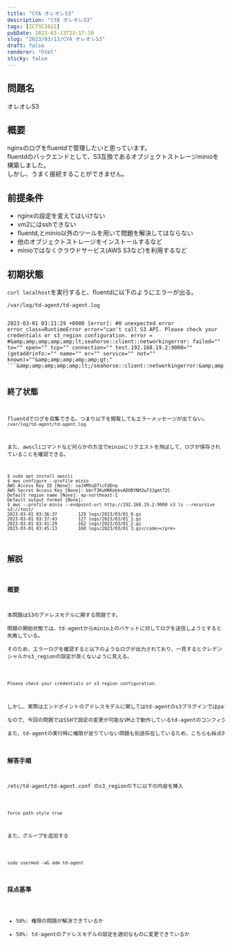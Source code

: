 ```yaml
---
title: "CYA オレオレS3"
description: "CYA オレオレS3"
tags: [ICTSC2022]
pubDate: 2023-03-13T23:17:10
slug: "2023/03/13/CYA オレオレS3"
draft: false
renderer: "html"
sticky: false
---
```


<h2>問題名</h2>
<p>オレオレS3</p>
<h2>概要</h2>
<p>nginxのログをfluentdで管理したいと思っています。<br />
fluentdのバックエンドとして、S3互換であるオブジェクトストレージminioを構築しました。<br />
しかし、うまく接続することができません。</p>
<h2>前提条件</h2>
<ul>
<li>nginxの設定を変えてはいけない</li>
<li>vm2にはsshできない</li>
<li>fluentd,とminio以外のツールを用いて問題を解決してはならない</li>
<li>他のオブジェクトストレージをインストールするなど</li>
<li>minioではなくクラウドサービス(AWS S3など)を利用するなど</li>
</ul>
<h2>初期状態</h2>
<p><code>curl localhost</code>を実行すると、fluentdに以下のようにエラーが出る。</p>
<p><code>/var/log/td-agent/td-agent.log</code></p>
<pre><pre><code>2023-03-01 03:11:29 +0900 [error]: #0 unexpected error error_class=RuntimeError error=&quot;can't call S3 API. Please check your credentials or s3_region configuration. error = #&amp;amp;amp;amp;amp;amp;lt;seahorse::client::networkingerror: failed=&quot;&quot; to=&quot;&quot; open=&quot;&quot; tcp=&quot;&quot; connection=&quot;&quot; test.192.168.19.2:9000=&quot;&quot; (getaddrinfo:=&quot;&quot; name=&quot;&quot; or=&quot;&quot; service=&quot;&quot; not=&quot;&quot; known)=&quot;&quot;&amp;amp;amp;amp;amp;amp;gt;&quot;
```&amp;amp;amp;amp;amp;amp;lt;/seahorse::client::networkingerror:&amp;amp;amp;amp;amp;amp;gt;

## 終了状態

fluentdでログを収集できる。つまり以下を閲覧してもエラーメッセージが出てない。
`/var/log/td-agent/td-agent.log`

また、awscliコマンドなど何らかの方法でminioにリクエストを飛ばして、ログが保存されていることを確認できる。

```shell
$ sudo apt install awscli
$ aws configure --profile minio
AWS Access Key ID [None]: saJ4MVuD7lcFdDnq
AWS Secret Access Key [None]: bbrT3KuHRKebkvADOBYNH2w73Jgmt72C
Default region name [None]: ap-northeast-1
Default output format [None]:
$ aws --profile minio --endpoint-url http://192.168.19.2:9000 s3 ls --recursive s3://test/
2023-03-01 03:36:37        129 logs/2023/03/01_0.gz
2023-03-01 03:37:43        127 logs/2023/03/01_1.gz
2023-03-01 03:41:29        162 logs/2023/03/01_2.gz
2023-03-01 03:45:13        168 logs/2023/03/01_3.gz</code></pre>
```

<h2>解説</h2>
<h3>概要</h3>
<p>本問題はS3のアドレスモデルに関する問題です。<br />
問題の開始状態では、td-agentからminio上のバケットに対してログを送信しようとすると失敗している。<br />
そのため、エラーログを確認すると以下のようなログが出力されており、一見するとクレデンシャルかs3_regionの設定が良くないように見える。</p>
<pre><pre><code>Please check your credentials or s3_region configuration.</code></pre>
<p>しかし、実際はエンドポイントのアドレスモデルに関してはtd-agentのs3プラグインではpath-style形式を、minioのvirtual-hosted style形式をデフォルトで採用している。<br />
なので、今回の問題ではSSHで設定の変更が可能なVM上で動作しているtd-agentのコンフィグを書き換えることで問題解決をできました。<br />
また、td-agentの実行時に権限が足りていない問題も別途存在しているため、こちらも採点対象としていました。</p>
<h3>解答手順</h3>
<p>/etc/td-agent/td-agent.conf のs3_regionの下に以下の内容を挿入</p>
<pre><pre><code>force_path_style true</code></pre>
<p>また、グループを追加する</p>
<pre><pre><code>sudo usermod -aG adm td-agent</code></pre>
<h3>採点基準</h3>
<ul>
<li>50%: 権限の問題が解決できているか</li>
<li>50%: td-agentのアドレスモデルの設定を適切なものに変更できているか</li>
</ul>
